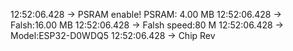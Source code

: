 12:52:06.428 -> PSRAM enable! PSRAM: 4.00 MB
12:52:06.428 -> Falsh:16.00 MB
12:52:06.428 -> Falsh speed:80 M
12:52:06.428 -> Model:ESP32-D0WDQ5
12:52:06.428 -> Chip Rev
